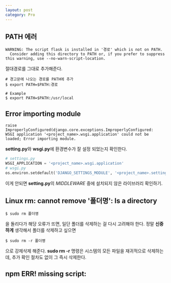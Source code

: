 ```yaml
---
layout: post
category: Pro
---
```


## PATH 에러

```shell
WARNING: The script flask is installed in '경로' which is not on PATH.
  Consider adding this directory to PATH or, if you prefer to suppress this warning, use --no-warn-script-location.
```

절대경로를 그대로 추가해준다.

```shell
# 경고문에 나오는 경로를 PATH에 추가
$ export PATH=$PATH:경로

# Example
$ export PATH=$PATH:/usr/local
```

## Error importing module

```shell
raise ImproperlyConfigured(django.core.exceptions.ImproperlyConfigured:
WSGI application '<project_name>.wsgi.application' could not be loaded; Error importing module.
```

**setting.py**와 **wsgi.py**에 환경변수가 잘 설정 되었는지 확인한다.

```python
# settings.py
WSGI_APPLICATION = '<project_name>.wsgi.application'
# wsgi.py
os.environ.setdefault('DJANGO_SETTINGS_MODULE', '<project_name>.settings')
```

이게 안되면 **setting.py**의 *MIDDLEWARE* 중에 설치되지 않은 라이브러리 확인하기.

## Linux rm: cannot remove '폴더명': Is a directory

```shell
$ sudo rm 폴더명
```
을 돌리다가 해당 오류가 뜨면, 일단 폴더를 삭제하는 걸 다시 고려해야 한다. 정말 **신중하게** 생각해서 폴더를 삭제하고 싶으면

```shell
$ sudo rm -r 폴더명
```

으로 강제삭제 해준다. **sudo rm -r** 명령은 시스템의 모든 파일을 재귀적으로 삭제하는데, 추가 확인 절차도 없이 그 즉시 삭제한다.

## npm ERR! missing script:
